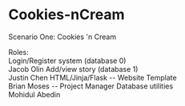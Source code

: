 # Cookies-nCream

Scenario One: Cookies 'n Cream

Roles:                                </br>
Login/Register system (database 0)	  </br>Jacob Olin
Add/view story (database 1)			      </br>Justin Chen
HTML/Jinja/Flask -- Website Template	</br>Brian Moses -- Project Manager
Database utilities				            </br>Mohidul Abedin

